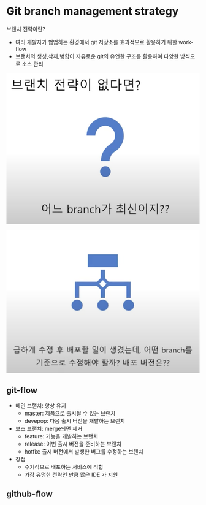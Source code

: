 # Git branch management strategy

브랜치 전략이란?

* 여러 개발자가 협업하는 환경에서 git 저장소를 효과적으로 활용하기 위한 work-flow
* 브랜치의 생성,삭제,병합이 자유로운 git의 유연한 구조를 활용하여 다양한 방식으로 소스 관리

![](assets/git-branch-8c29ed18.png)

![](assets/git-branch-5c19c1f4.png)


## git-flow

* 메인 브랜치: 항상 유지
  - master: 제품으로 출시될 수 있는 브랜치
  - devepop: 다음 출시 버전을 개발하는 브랜치
* 보조 브랜치: merge되면 제거
  - feature: 기능을 개발하는 브랜치
  - release: 이번 출시 버전을 준비하는 브랜치
  - hotfix: 출시 버전에서 발생한 버그를 수정하는 브랜치
* 장점
  - 주기적으로 배포하는 서비스에 적합
  - 가장 유명한 전략인 만큼 많은 IDE 가 지원


## github-flow

